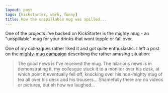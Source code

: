 ```yaml
---
layout: post
tags: [kickstarter, work, funny]
title: How the unspillable mug was spilled...
---
```

One of the projects I've backed on KickStarter is the mighty mug - an "unspillable" mug for your drinks that wont topple or fall over.

One of my colleagues rather liked it and got quite enthusiastic. I left a post on the [mighty-mug campaign](https://www.kickstarter.com/projects/jayme39/mighty-mug-the-mug-that-wont-fall/comments) describing the rather amusing situation:

> The good news is I've received the mug. The hilarious news is in demonstrating it, my colleague stuck it to a monitor over his desk, at which point it eventually fell off, knocking over his non-mighty mug of tea all over his desk and his trousers... Shamefully there are no videos or pictures, but oh how we laughed...

